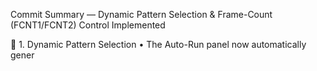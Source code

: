 Commit Summary — Dynamic Pattern Selection & Frame-Count (FCNT1/FCNT2) Control Implemented

🔹 1. Dynamic Pattern Selection
	•	The Auto-Run panel now automatically gener